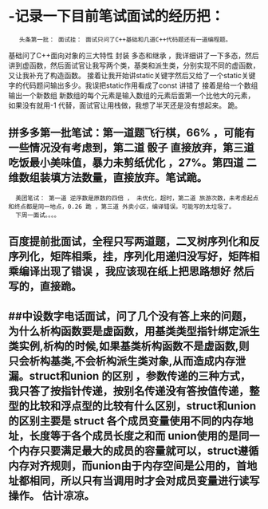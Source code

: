 # -记录一下目前笔试面试的经历把：
       头条第一批： 面试挂： 面试只问了C++基础和几道C++代码题还有一道编程题。
基础问了C++面向对象的三大特性 封装 多态和继承 ，我详细讲了一下多态，然后讲到虚函数，然后面试官让我写两个类，基类和派生类，分别实现不同的虚函数，又让我补充了构造函数。
接着让我开始讲static关键字然后又给了一个static关键字的代码题问输出多少。我误把static作用看成了const 讲错了
接着是给一个数组  输出一个新数组 新数组的每个元素是输入数组的元素后面第一个比他大的元素，如果没有就用-1 代替，面试官让用栈做，我想了半天还是没有想起来。
跪。
 ##     拼多多第一批笔试：第一道题飞行棋，66% ，可能有一些情况没有考虑到，第二道 骰子 直接放弃，第三道 吃饭最小美味值，暴力未剪纸优化 ，27%。第四道 二维数组装填方法数量，直接放弃。笔试跪。
      美团笔试： 第一道 逆序数是原数的四倍 ， 未优化，超时，第二道 旅游次数，未考虑起点和终点都是同一地点，0.26 跪 ，第三道 外卖小区，编译错误。可能写的太垃圾了。
      下周一面试。。。。
 ##      百度提前批面试，全程只写两道题，二叉树序列化和反序列化，矩阵相乘，挂，序列化用递归没写好，矩阵相乘编译出现了错误 ，我应该现在纸上把思路想好 然后写的，直接跪。

## ##中设数字电话面试，问了几个没有答上来的问题，为什么析构函数要是虚函数，用基类类型指针绑定派生类实例,析构的时候,如果基类析构函数不是虚函数,则只会析构基类,不会析构派生类对象,从而造成内存泄漏。struct和union 的区别 ，参数传递的三种方式，我只答了按指针传递，按别名传递没有答按值传递，整型的比较和浮点型的比较有什么区别，struct和union 的区别主要是 struct 各个成员变量使用不同的内存地址，长度等于各个成员长度之和而 union使用的是同一个内存只要满足最大的成员的容量就可以，struct遵循内存对齐规则，而union由于内存空间是公用的，首地址都相同，所以只有当调用时才会对成员变量进行读写操作。 估计凉凉。
